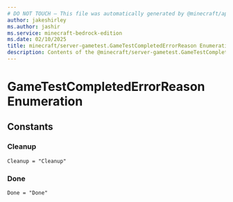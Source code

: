 ```yaml
---
# DO NOT TOUCH — This file was automatically generated by @minecraft/api-docs-generator, to report problems file an issue at https://github.com/Mojang/minecraft-scripting-libraries
author: jakeshirley
ms.author: jashir
ms.service: minecraft-bedrock-edition
ms.date: 02/10/2025
title: minecraft/server-gametest.GameTestCompletedErrorReason Enumeration
description: Contents of the @minecraft/server-gametest.GameTestCompletedErrorReason enumeration.
---
```

# GameTestCompletedErrorReason Enumeration

## Constants
### **Cleanup**
`Cleanup = "Cleanup"`
### **Done**
`Done = "Done"`
